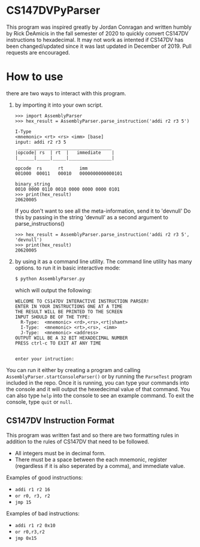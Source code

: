 # CS147DVPyParser

This program was inspired greatly by Jordan Conragan and written humbly by Rick DeAmicis in the fall semester of 2020 to quickly convert CS147DV instructions to hexadecimal. It may not work as intented if CS147DV has been changed/updated since it was last updated in December of 2019. Pull requests are encouraged. 

# How to use
there are two ways to interact with this program.
1. by importing it into your own script.
    ```
    >>> import AssemblyParser
    >>> hex_result = AssemblyParser.parse_instruction('addi r2 r3 5')

    I-Type
    <mnemonic> <rt> <rs> <imm> [base]
    input: addi r2 r3 5
     ___________________________________
    |opcode| rs  | rt  |   immediate    |
    |______|_____|_____|________________|

    opcode  rs      rt      imm
    001000  00011   00010   0000000000000101

    binary_string
    0010 0000 0110 0010 0000 0000 0000 0101
    >>> print(hex_result)
    20620005
    ```
    If you don't want to see all the meta-information, send it to 'devnull'
    Do this by passing in the string 'devnull' as a second argument to parse_instructions()
    ```
    >>> hex_result = AssemblyParser.parse_instruction('addi r2 r3 5', 'devnull')
    >>> print(hex_result)
    20620005
    ```

2. by using it as a command line utility. The command line utility has many options.
    to run it in basic interactive mode:
    ```python
    $ python AssemblyParser.py
    ```
    which will output the following:
    ```
    WELCOME TO CS147DV INTERACTIVE INSTRUCTION PARSER!
    ENTER IN YOUR INSTRUCTIONS ONE AT A TIME
    THE RESULT WILL BE PRINTED TO THE SCREEN
    INPUT SHOULD BE OF THE TYPE:
      R-Type:  <mnemonic> <rd>,<rs>,<rt|shamt>
      I-Type:  <mnemonic> <rt>,<rs>, <imm>
      J-Type:  <mnemonic> <address>
    OUTPUT WILL BE A 32 BIT HEXADECIMAL NUMBER
    PRESS ctrl-c TO EXIT AT ANY TIME
    
    
    enter your intruction:
    ```
You can run it either by creating a program and calling ```AssemblyParser.startConsoleParser()``` or by running the ```ParseTest``` program included in the repo. Once it is running, you can type your commands into the console and it will output the hexedecimal value of that command. You can also type ```help``` into the console to see an example command. To exit the console, type ```quit``` or ```null```.

## CS147DV Instruction Format
This program was written fast and so there are two formatting rules in addition to the rules of CS147DV that need to be followed.
- All integers must be in decimal form.
- There must be a space between the each mnemonic, register (regardless if it is also seperated by a comma), and immediate value.

Examples of good instructions:
- ```addi r1 r2 16```
- ```or r0, r3, r2```
- ```jmp 15```

Examples of bad instructions:
- ```addi r1 r2 0x10```
- ```or r0,r3,r2```
- ```jmp 0x15```

